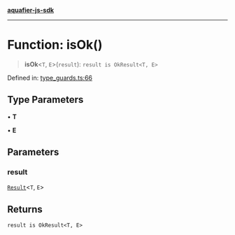 [**aquafier-js-sdk**](../README.md)

***

# Function: isOk()

> **isOk**\<`T`, `E`\>(`result`): `result is OkResult<T, E>`

Defined in: [type\_guards.ts:66](https://github.com/inblockio/aqua-verifier-js-lib/blob/09413c69301a51b584d51846ffabc4d8f820b4fa/src/type_guards.ts#L66)

## Type Parameters

• **T**

• **E**

## Parameters

### result

[`Result`](../type-aliases/Result.md)\<`T`, `E`\>

## Returns

`result is OkResult<T, E>`
